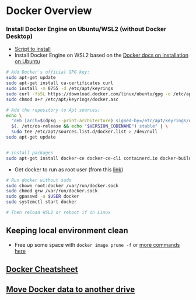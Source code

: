 # Docker Overview
### Install Docker Engine on Ubuntu/WSL2 (without Docker Desktop)

- [Script to install](https://gitlab.com/bmcgonag/docker_installs)
- Install Docker Engine on WSL2 based on the [Docker docs on installation on Ubuntu](https://docs.docker.com/engine/install/ubuntu/)


```bash
# Add Docker's official GPG key:
sudo apt-get update
sudo apt-get install ca-certificates curl
sudo install -m 0755 -d /etc/apt/keyrings
sudo curl -fsSL https://download.docker.com/linux/ubuntu/gpg -o /etc/apt/keyrings/docker.asc
sudo chmod a+r /etc/apt/keyrings/docker.asc

# Add the repository to Apt sources:
echo \
  "deb [arch=$(dpkg --print-architecture) signed-by=/etc/apt/keyrings/docker.asc] https://download.docker.com/linux/ubuntu \
  $(. /etc/os-release && echo "$VERSION_CODENAME") stable" | \
  sudo tee /etc/apt/sources.list.d/docker.list > /dev/null
sudo apt-get update


# install packages
sudo apt-get install docker-ce docker-ce-cli containerd.io docker-buildx-plugin docker-compose-plugin
```

- Get docker to run as root user (from this [link](https://github.com/rancher-sandbox/rancher-desktop/issues/1156#issuecomment-1017042882))

```bash
# Run docker without sudo
sudo chown root:docker /var/run/docker.sock
sudo chmod g+w /var/run/docker.sock
sudo gpasswd -a $USER docker
sudo systemctl start docker

# Then reload WSL2 or reboot if on Linux
```
## Keeping local environment clean


- Free up some space with `docker image prune -f` or [more commands here](https://docs.docker.com/config/pruning/#:~:text=Prune%20everything,system%20prune%20to%20prune%20volumes.&text=y%2FN%5D%20y-,By%20default%2C%20you're%20prompted%20to%20continue.,f%20or%20%2D%2Dforce%20flag.)

## [Docker Cheatsheet](https://sweworld.net/cheatsheets/docker/)

## [Move Docker data to another drive](https://stackoverflow.com/questions/62441307/how-can-i-change-the-location-of-docker-images-when-using-docker-desktop-on-wsl2)

